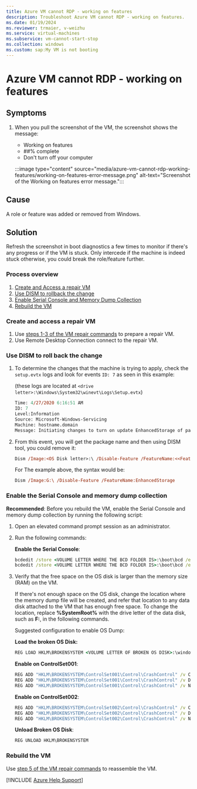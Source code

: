 ```yaml
---
title: Azure VM cannot RDP - working on features
description: Troubleshoot Azure VM cannot RDP - working on features.
ms.date: 01/19/2024
ms.reviewer: trmaier, v-weizhu
ms.service: virtual-machines
ms.subservice: vm-cannot-start-stop
ms.collection: windows
ms.custom: sap:My VM is not booting
---
```


# Azure VM cannot RDP - working on features

## Symptoms

1. When you pull the screenshot of the VM, the screenshot shows the message:

   - Working on features
   - ##% complete
   - Don't turn off your computer

   :::image type="content" source="media/azure-vm-cannot-rdp-working-features/working-on-features-error-message.png" alt-text="Screenshot of the Working on features error message.":::

## Cause

A role or feature was added or removed from Windows.

## Solution

Refresh the screenshot in boot diagnostics a few times to monitor if there's any progress or if the VM is stuck. Only intercede if the machine is indeed stuck otherwise, you could break the role/feature further.

### Process overview

1. [Create and Access a repair VM](#1)
2. [Use DISM to rollback the change](#2)
3. [Enable Serial Console and Memory Dump Collection](#3)
4. [Rebuild the VM](#4)

### Create and access a repair VM<a id="1"></a>

1. Use [steps 1-3 of the VM repair commands](repair-windows-vm-using-azure-virtual-machine-repair-commands.md#repair-process-example) to prepare a repair VM.
2. Use Remote Desktop Connection connect to the repair VM.

### Use DISM to roll back the change<a id="2"></a>

1. To determine the changes that the machine is trying to apply, check the `setup.evtx` logs and look for events `ID: 7` as seen in this example:

   (these logs are located at `<drive letter>:\Windows\System32\winevt\Logs\Setup.evtx`)

   ```ps
   Time: 4/27/2020 6:16:51 AM
   ID: 7
   Level:Information
   Source: Microsoft-Windows-Servicing
   Machine: hostname.domain
   Message: Initiating changes to turn on update EnhancedStorage of package Enhanced Storage. Client id: DISM Package Manager Provider.
   ```

2. From this event, you will get the package name and then using DISM tool, you could remove it:

   ```ps
   Dism /Image:<OS Disk letter>:\ /Disable-Feature /FeatureName:<<Feature to remove>>
   ```

   For The example above, the syntax would be:

   ```ps
   Dism /Image:G:\ /Disable-Feature /FeatureName:EnhancedStorage
   ```

### Enable the Serial Console and memory dump collection<a id="3"></a>

**Recommended**: Before you rebuild the VM, enable the Serial Console and memory dump collection by running the following script:

1. Open an elevated command prompt session as an administrator.
1. Run the following commands:

   **Enable the Serial Console**:

   ```cmd
   bcdedit /store <VOLUME LETTER WHERE THE BCD FOLDER IS>:\boot\bcd /ems {<BOOT LOADER IDENTIFIER>} ON 
   bcdedit /store <VOLUME LETTER WHERE THE BCD FOLDER IS>:\boot\bcd /emssettings EMSPORT:1 EMSBAUDRATE:115200
   ```

1. Verify that the free space on the OS disk is larger than the memory size (RAM) on the VM.

   If there's not enough space on the OS disk, change the location where the memory dump file will be created, and refer that location to any data disk attached to the VM that has enough free space. To change the location, replace **%SystemRoot%** with the drive letter of the data disk, such as **F:**, in the following commands.

   Suggested configuration to enable OS Dump:

    **Load the broken OS Disk:**

   ```cmd
   REG LOAD HKLM\BROKENSYSTEM <VOLUME LETTER OF BROKEN OS DISK>:\windows\system32\config\SYSTEM 
   ```

   **Enable on ControlSet001**:

   ```cmd
   REG ADD "HKLM\BROKENSYSTEM\ControlSet001\Control\CrashControl" /v CrashDumpEnabled /t REG_DWORD /d 1 /f 
   REG ADD "HKLM\BROKENSYSTEM\ControlSet001\Control\CrashControl" /v DumpFile /t REG_EXPAND_SZ /d "%SystemRoot%\MEMORY.DMP" /f 
   REG ADD "HKLM\BROKENSYSTEM\ControlSet001\Control\CrashControl" /v NMICrashDump /t REG_DWORD /d 1 /f
   ```

   **Enable on ControlSet002**:

   ```cmd
   REG ADD "HKLM\BROKENSYSTEM\ControlSet002\Control\CrashControl" /v CrashDumpEnabled /t REG_DWORD /d 1 /f 
   REG ADD "HKLM\BROKENSYSTEM\ControlSet002\Control\CrashControl" /v DumpFile /t REG_EXPAND_SZ /d "%SystemRoot%\MEMORY.DMP" /f 
   REG ADD "HKLM\BROKENSYSTEM\ControlSet002\Control\CrashControl" /v NMICrashDump /t REG_DWORD /d 1 /f
   ```

   **Unload Broken OS Disk**:

   ```cmd
   REG UNLOAD HKLM\BROKENSYSTEM
   ```

### Rebuild the VM<a id="4"></a>

Use [step 5 of the VM repair commands](repair-windows-vm-using-azure-virtual-machine-repair-commands.md#repair-process-example) to reassemble the VM.

[!INCLUDE [Azure Help Support](../../../includes/azure-help-support.md)]
